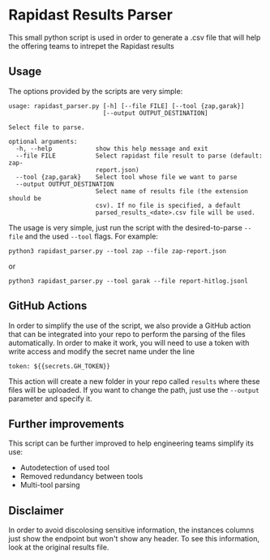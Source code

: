 # Rapidast Results Parser

This small python script is used in order to generate a .csv file that will help the offering teams to intrepet the Rapidast results

## Usage

The options provided by the scripts are very simple:

```
usage: rapidast_parser.py [-h] [--file FILE] [--tool {zap,garak}]
                          [--output OUTPUT_DESTINATION]

Select file to parse.

optional arguments:
  -h, --help            show this help message and exit
  --file FILE           Select rapidast file result to parse (default: zap-
                        report.json)
  --tool {zap,garak}    Select tool whose file we want to parse
  --output OUTPUT_DESTINATION
                        Select name of results file (the extension should be
                        csv). If no file is specified, a default
                        parsed_results_<date>.csv file will be used.
```

The usage is very simple, just run the script with the desired-to-parse `--file` and the used `--tool` flags. For example:


```
python3 rapidast_parser.py --tool zap --file zap-report.json
```

or

```
python3 rapidast_parser.py --tool garak --file report-hitlog.jsonl
```

## GitHub Actions

In order to simplify the use of the script, we also provide a GitHub action that can be integrated into your repo to perform the parsing of the files automatically.
In order to make it work, you will need to use a token with write access and modify the secret name under the line

```
token: ${{secrets.GH_TOKEN}}
```

This action will create a new folder in your repo called `results` where these files will be uploaded. If you want to change the path, just use the `--output` parameter and specify it.

## Further improvements

This script can be further improved to help engineering teams simplify its use:

- Autodetection of used tool
- Removed redundancy between tools
- Multi-tool parsing

## Disclaimer

In order to avoid discolosing sensitive information, the instances columns just show the endpoint but won't show any header. To see this information, look at the original results file.

